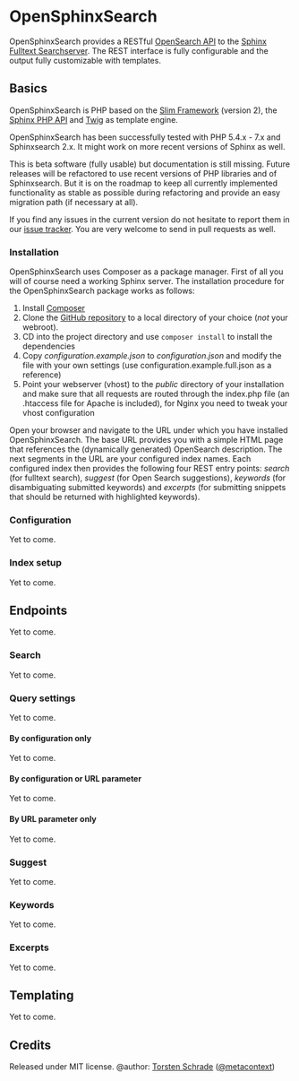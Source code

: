 # OpenSphinxSearch

OpenSphinxSearch provides a RESTful [OpenSearch API](http://www.opensearch.org/Home) 
to the [Sphinx Fulltext Searchserver](http://sphinxsearch.com/). The REST interface is
fully configurable and the output fully customizable with templates.

## Basics

OpenSphinxSearch is PHP based on the [Slim Framework](https://www.slimframework.com/) (version 2), 
the [Sphinx PHP API](https://github.com/romainneutron/Sphinx-Search-API-PHP-Client)
and [Twig](https://twig.symfony.com/) as template engine.

OpenSphinxSearch has been successfully tested with PHP 5.4.x - 7.x and Sphinxsearch 2.x.
It might work on more recent versions of Sphinx as well. 

This is beta software (fully usable) but documentation is still missing. Future releases
will be refactored to use recent versions of PHP libraries and of Sphinxsearch. 
But it is on the roadmap to keep all currently implemented functionality as stable as possible during
refactoring and provide an easy migration path (if necessary at all).

If you find any issues in the current version do not hesitate to report them in our 
[issue tracker](https://github.com/digicademy/open-sphinxsearch/issues). You are very welcome to send 
in pull requests as well.

### Installation

OpenSphinxSearch uses Composer as a package manager. First of all you will of course need a working Sphinx server. 
The installation procedure for the OpenSphinxSearch package works as follows:

1. Install [Composer](https://getcomposer.org)
2. Clone the [GitHub repository](https://github.com/digicademy/open-sphinxsearch) to a local directory of your choice 
   (*not* your webroot).
3. CD into the project directory and use `composer install` to install the dependencies
4. Copy *configuration.example.json* to *configuration.json* and modify the file with your own settings
   (use configuration.example.full.json as a reference)
5. Point your webserver (vhost) to the *public* directory of your installation and make
   sure that all requests are routed through the index.php file (an .htaccess file for Apache is included), 
   for Nginx you need to tweak your vhost configuration

Open your browser and navigate to the URL under which you have installed OpenSphinxSearch. The base URL
provides you with a simple HTML page that references the (dynamically generated) OpenSearch description. The next 
segments in the URL are your configured index names. Each configured index then provides the following four REST entry 
points: *search* (for fulltext search), *suggest* (for Open Search suggestions), *keywords* (for disambiguating
submitted keywords) and *excerpts* (for submitting snippets that should be returned with
highlighted keywords).

### Configuration

Yet to come.

### Index setup

Yet to come.

## Endpoints

Yet to come.

### Search

Yet to come.

### Query settings

Yet to come.

#### By configuration only

Yet to come.

#### By configuration or URL parameter

Yet to come.

#### By URL parameter only

Yet to come.

### Suggest

Yet to come.

### Keywords

Yet to come.

### Excerpts

Yet to come.

## Templating

Yet to come.

## Credits

Released under MIT license.
@author: <a href="https://orcid.org/0000-0002-0953-2818">Torsten Schrade</a> (<a href="https://github.com/metacontext">@metacontext</a>)

